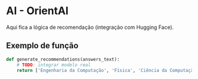 # AI - OrientAI

Aqui fica a lógica de recomendação (integração com Hugging Face).

## Exemplo de função

```python
def generate_recommendations(answers_text):
    # TODO: integrar modelo real
    return ['Engenharia da Computação', 'Física', 'Ciência da Computação']
